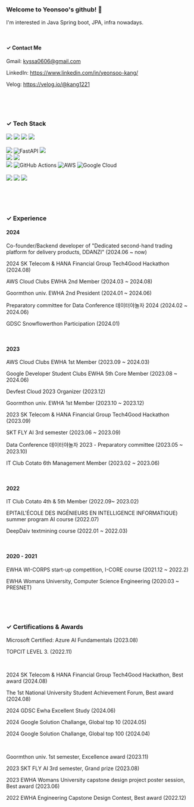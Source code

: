 


### Welcome to Yeonsoo's github! 🤗
 I'm interested in Java Spring boot, JPA, infra nowadays. 

<br>

####  ✓ Contact Me
Gmail: <kyssa0606@gmail.com>

LinkedIn: <https://www.linkedin.com/in/yeonsoo-kang/>

Velog: <https://velog.io/@kang1221>


<br>
<br>
<br> 

###  ✓ Tech Stack

<img src="https://img.shields.io/badge/java-007396?style=for-the-badge&logo=java&logoColor=white"> <img src="https://img.shields.io/badge/python-3776AB?style=for-the-badge&logo=python&logoColor=white"> <img src="https://img.shields.io/badge/c++-00599C?style=for-the-badge&logo=c%2B%2B&logoColor=white">  <img src="https://img.shields.io/badge/c-A8B9CC?style=for-the-badge&logo=c%2B%2B&logoColor=white">  
<br>
<img src="https://img.shields.io/badge/springboot-6DB33F?style=for-the-badge&logo=springboot&logoColor=white">  ![FastAPI](https://img.shields.io/badge/FastAPI-005571?style=for-the-badge&logo=fastapi) <img src="https://img.shields.io/badge/php-777BB4?style=for-the-badge&logo=php&logoColor=white"> 
<br>
<img src="https://img.shields.io/badge/mysql-4479A1?style=for-the-badge&logo=mysql&logoColor=white"> <img src="https://img.shields.io/badge/gradle-02303A?style=for-the-badge&logo=gradle&logoColor=white">
<br>
<img src="https://img.shields.io/badge/git-F05032?style=for-the-badge&logo=git&logoColor=white"> 
![GitHub Actions](https://img.shields.io/badge/github%20actions-%232671E5.svg?style=for-the-badge&logo=githubactions&logoColor=white)
![AWS](https://img.shields.io/badge/AWS-%23FF9900.svg?style=for-the-badge&logo=amazon-aws&logoColor=white) ![Google Cloud](https://img.shields.io/badge/Google%20Cloud-%234285F4.svg?style=for-the-badge&logo=google-cloud&logoColor=white)
<br><br>
<img src="https://img.shields.io/badge/html-E34F26?style=for-the-badge&logo=html5&logoColor=white"> <img src="https://img.shields.io/badge/css-1572B6?style=for-the-badge&logo=css3&logoColor=white"> <img  src="https://img.shields.io/badge/reactnative-61DAFB?style=for-the-badge&logo=react&logoColor=white"> 

<br>
<br> 
<br> 

### ✓ Experience

#### 2024

Co-founder/Backend developer of "Dedicated second-hand trading platform for delivery products, DDANZI" (2024.06 ~ now)


2024 SK Telecom & HANA Financial Group Tech4Good Hackathon (2024.08)

AWS Cloud Clubs EWHA 2nd Member (2024.03 ~ 2024.08)

Goormthon univ. EWHA 2nd President  (2024.01 ~ 2024.06)

Preparatory committee for Data Conference 데이터야놀자 2024 (2024.02 ~ 2024.06)

GDSC Snowflowerthon Participation (2024.01)


<br>


#### 2023

AWS Cloud Clubs EWHA 1st Member (2023.09 ~ 2024.03)

Google Developer Student Clubs EWHA 5th Core Member (2023.08 ~ 2024.06)

Devfest Cloud 2023 Organizer (2023.12) 

Goormthon univ. EWHA 1st Member (2023.10 ~ 2023.12)

2023 SK Telecom & HANA Financial Group Tech4Good Hackathon (2023.09)

SKT FLY AI 3rd semester (2023.06 ~ 2023.09)

Data Conference 데이터야놀자 2023 - Preparatory committee (2023.05 ~ 2023.10)

IT Club Cotato 6th Management Member (2023.02 ~ 2023.06)




<br>


#### 2022

IT Club Cotato 4th & 5th Member  (2022.09~ 2023.02)

EPITA(L'ÉCOLE DES INGÉNIEURS EN INTELLIGENCE INFORMATIQUE) summer program AI course  (2022.07)

DeepDaiv textmining course (2022.01 ~ 2022.03)                              



<br>

#### 2020 - 2021

EWHA WI-CORPS start-up competition, I-CORE course                              (2021.12 ~ 2022.2)


EWHA Womans University, Computer Science Engineering    (2020.03 ~ PRESNET)





<br>
<br>
<br> 

###  ✓  Certifications & Awards
Microsoft Certified: Azure AI Fundamentals (2023.08)

TOPCIT LEVEL 3. (2022.11)


<br>

2024 SK Telecom & HANA Financial Group Tech4Good Hackathon, Best award (2024.08)

The 1st National University Student Achievement Forum, Best award (2024.08)

2024 GDSC Ewha Excellent Study (2024.06)

2024 Google Solution Challange, Global top 10 (2024.05)

2024 Google Solution Challange, Global top 100 (2024.04)


<br> 


Goormthon univ. 1st semester, Excellence award (2023.11)

2023 SKT FLY AI 3rd semester, Grand prize (2023.08)

2023 EWHA Womans University capstone design project poster session, Best award (2023.06)

2022 EWHA Engineering Capstone Design Contest, Best award  (2022.12)



<br>
<br>
<br>



